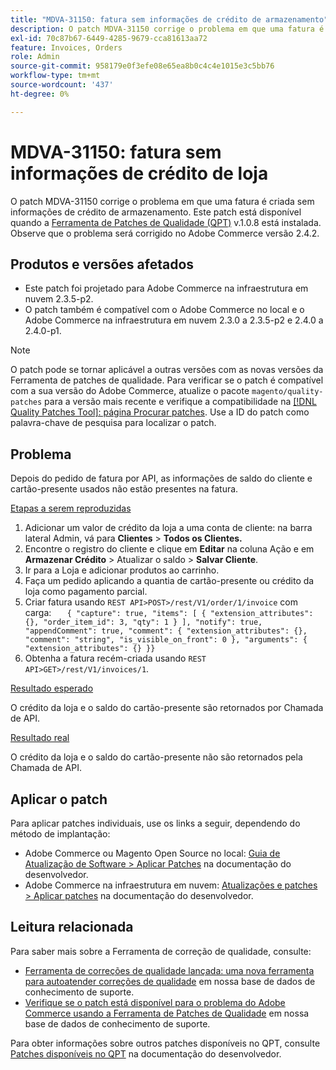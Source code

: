 ```yaml
---
title: "MDVA-31150: fatura sem informações de crédito de armazenamento"
description: O patch MDVA-31150 corrige o problema em que uma fatura é criada sem informações de crédito de armazenamento. Este patch está disponível quando a [Ferramenta de correções de qualidade (QPT)](/help/announcements/adobe-commerce-announcements/magento-quality-patches-released-new-tool-to-self-serve-quality-patches.md) v.1.0.8 está instalada. Observe que o problema será corrigido no Adobe Commerce versão 2.4.2.
exl-id: 70c87b67-6449-4285-9679-cca81613aa72
feature: Invoices, Orders
role: Admin
source-git-commit: 958179e0f3efe08e65ea8b0c4c4e1015e3c5bb76
workflow-type: tm+mt
source-wordcount: '437'
ht-degree: 0%

---
```


# MDVA-31150: fatura sem informações de crédito de loja

O patch MDVA-31150 corrige o problema em que uma fatura é criada sem informações de crédito de armazenamento. Este patch está disponível quando a [Ferramenta de Patches de Qualidade (QPT)](/help/announcements/adobe-commerce-announcements/magento-quality-patches-released-new-tool-to-self-serve-quality-patches.md) v.1.0.8 está instalada. Observe que o problema será corrigido no Adobe Commerce versão 2.4.2.

## Produtos e versões afetados

* Este patch foi projetado para Adobe Commerce na infraestrutura em nuvem 2.3.5-p2.
* O patch também é compatível com o Adobe Commerce no local e o Adobe Commerce na infraestrutura em nuvem 2.3.0 a 2.3.5-p2 e 2.4.0 a 2.4.0-p1.

>[!NOTE]
>
>O patch pode se tornar aplicável a outras versões com as novas versões da Ferramenta de patches de qualidade. Para verificar se o patch é compatível com a sua versão do Adobe Commerce, atualize o pacote `magento/quality-patches` para a versão mais recente e verifique a compatibilidade na [[!DNL Quality Patches Tool]: página Procurar patches](https://devdocs.magento.com/quality-patches/tool.html#patch-grid). Use a ID do patch como palavra-chave de pesquisa para localizar o patch.

## Problema

Depois do pedido de fatura por API, as informações de saldo do cliente e cartão-presente usados não estão presentes na fatura.

<u>Etapas a serem reproduzidas</u>

1. Adicionar um valor de crédito da loja a uma conta de cliente: na barra lateral Admin, vá para **Clientes** > **Todos os Clientes.**
1. Encontre o registro do cliente e clique em **Editar** na coluna Ação e em **Armazenar Crédito** > Atualizar o saldo > **Salvar Cliente**.
1. Ir para a Loja e adicionar produtos ao carrinho.
1. Faça um pedido aplicando a quantia de cartão-presente ou crédito da loja como pagamento parcial.
1. Criar fatura usando `REST API>POST>/rest/V1/order/1/invoice` com carga:    ```    { "capture": true, "items": [ { "extension_attributes": {}, "order_item_id": 3, "qty": 1 } ], "notify": true, "appendComment": true, "comment": { "extension_attributes": {}, "comment": "string", "is_visible_on_front": 0 }, "arguments": { "extension_attributes": {} }}    ```
1. Obtenha a fatura recém-criada usando `REST API>GET>/rest/V1/invoices/1`.

<u>Resultado esperado</u>

O crédito da loja e o saldo do cartão-presente são retornados por Chamada de API.

<u>Resultado real</u>

O crédito da loja e o saldo do cartão-presente não são retornados pela Chamada de API.

## Aplicar o patch

Para aplicar patches individuais, use os links a seguir, dependendo do método de implantação:

* Adobe Commerce ou Magento Open Source no local: [Guia de Atualização de Software > Aplicar Patches](https://devdocs.magento.com/guides/v2.4/comp-mgr/patching/mqp.html) na documentação do desenvolvedor.
* Adobe Commerce na infraestrutura em nuvem: [Atualizações e patches > Aplicar patches](https://devdocs.magento.com/cloud/project/project-patch.html) na documentação do desenvolvedor.

## Leitura relacionada

Para saber mais sobre a Ferramenta de correção de qualidade, consulte:

* [Ferramenta de correções de qualidade lançada: uma nova ferramenta para autoatender correções de qualidade](/help/announcements/adobe-commerce-announcements/magento-quality-patches-released-new-tool-to-self-serve-quality-patches.md) em nossa base de dados de conhecimento de suporte.
* [Verifique se o patch está disponível para o problema do Adobe Commerce usando a Ferramenta de Patches de Qualidade](/help/support-tools/patches-available-in-qpt-tool/check-patch-for-magento-issue-with-magento-quality-patches.md) em nossa base de dados de conhecimento de suporte.

Para obter informações sobre outros patches disponíveis no QPT, consulte [Patches disponíveis no QPT](https://devdocs.magento.com/quality-patches/tool.html#patch-grid) na documentação do desenvolvedor.
